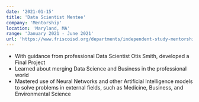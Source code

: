 ```yaml
---
date: '2021-01-15'
title: 'Data Scientist Mentee'
company: 'Mentorship'
location: 'Maryland, MA'
range: 'January 2021 - June 2021'
url: 'https://www.friscoisd.org/departments/independent-study-mentorship/students-parents'
---
```


- With guidance from professional Data Scientist Otis Smith, developed a Final Project
- Learned about merging Data Science and Business in the professional world
- Mastered use of Neural Networks and other Artificial Intelligence models to solve problems in external fields, such as Medicine, Business, and Environmental Science
